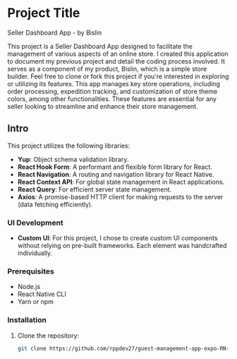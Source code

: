# Project Title

Seller Dashboard App - by Bislin 

This project is a Seller Dashboard App designed to facilitate the management of various aspects of an online store. I created this application to document my previous project and detail the coding process involved. It serves as a component of my product, Bislin, which is a simple store builder. Feel free to clone or fork this project if you're interested in exploring or utilizing its features. This app manages key store operations, including order processing, expedition tracking, and customization of store theme colors, among other functionalities. These features are essential for any seller looking to streamline and enhance their store management.

## Intro

This project utilizes the following libraries:
- **Yup**: Object schema validation library.
- **React Hook Form**: A performant and flexible form library for React.
- **React Navigation**: A routing and navigation library for React Native.
- **React Context API**: For global state management in React applications.
- **React Query**: For efficient server state management.
- **Axios**: A promise-based HTTP client for making requests to the server (data fetching efficiently).

### UI Development

- **Custom UI**: For this project, I chose to create custom UI components without relying on pre-built frameworks. Each element was handcrafted individually.


### Prerequisites

- Node.js
- React Native CLI
- Yarn or npm

### Installation

1. Clone the repository:
   ```bash
   git clone https://github.com/rppdev27/guest-management-app-expo-RN-wedding-menica
